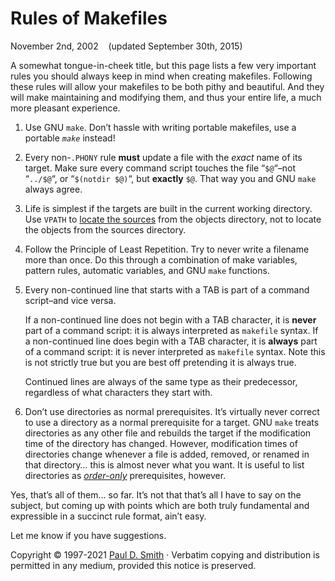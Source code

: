 Rules of Makefiles 
==================

November 2nd, 2002    (updated September 30th, 2015)

A somewhat tongue-in-cheek title, but this page lists a few very
important rules you should always keep in mind when creating makefiles.
Following these rules will allow your makefiles to be both pithy and
beautiful. And they will make maintaining and modifying them, and thus
your entire life, a much more pleasant experience.

1.  Use GNU `make`.
    Don’t hassle with writing portable makefiles, use a portable
    *`make`* instead!
2.  Every non-`.PHONY` rule **must** update a file with the *exact* name
    of its target.
    Make sure every command script touches the file “`$@`“–not
    “`../$@`“, or “`$(notdir $@)`“, but **exactly** `$@`. That way you
    and GNU `make` always agree.
3.  Life is simplest if the targets are built in the current working
    directory.
    Use `VPATH` to [locate the sources](/papers/how-not-to-use-vpath/)
    from the objects directory, not to locate the objects from the
    sources directory.
4.  Follow the Principle of Least Repetition.
    Try to never write a filename more than once. Do this through a
    combination of make variables, pattern rules, automatic variables,
    and GNU `make` functions.
5.  Every non-continued line that starts with a TAB is part of a command
    script–and vice versa.

    If a non-continued line does not begin with a TAB character, it is
    **never** part of a command script: it is always interpreted as
    `makefile` syntax. If a non-continued line does begin with a TAB
    character, it is **always** part of a command script: it is never
    interpreted as `makefile` syntax. Note this is not strictly true but
    you are best off pretending it is always true.

    Continued lines are always of the same type as their predecessor,
    regardless of what characters they start with.

6.  Don’t use directories as normal prerequisites.
    It’s virtually never correct to use a directory as a normal
    prerequisite for a target. GNU `make` treats directories as any
    other file and rebuilds the target if the modification time of the
    directory has changed. However, modification times of directories
    change whenever a file is added, removed, or renamed in that
    directory… this is almost never what you want. It is useful to list
    directories as
    [*order-only*](http://www.gnu.org/software/make/manual/html_node/Prerequisite-Types.html)
    prerequisites, however.

Yes, that’s all of them… so far. It’s not that that’s all I have to say
on the subject, but coming up with points which are both truly
fundamental and expressible in a succinct rule format, ain’t easy.

Let me know if you have suggestions.


Copyright © 1997-2021 [Paul D. Smith](http://mad-scientist.net) ·
Verbatim copying and distribution is permitted in any medium, provided
this notice is preserved.

